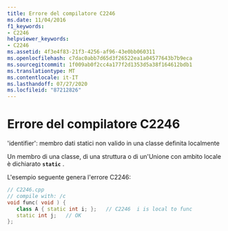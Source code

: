 ```yaml
---
title: Errore del compilatore C2246
ms.date: 11/04/2016
f1_keywords:
- C2246
helpviewer_keywords:
- C2246
ms.assetid: 4f3e4f83-21f3-4256-af96-43e0bb060311
ms.openlocfilehash: c7dac0abb7d65d3f26522ea1a04577643b7b9eca
ms.sourcegitcommit: 1f009ab0f2cc4a177f2d1353d5a38f164612bdb1
ms.translationtype: MT
ms.contentlocale: it-IT
ms.lasthandoff: 07/27/2020
ms.locfileid: "87212826"
---
```

# <a name="compiler-error-c2246"></a>Errore del compilatore C2246

'identifier': membro dati statici non valido in una classe definita localmente

Un membro di una classe, di una struttura o di un'Unione con ambito locale è dichiarato **`static`** .

L'esempio seguente genera l'errore C2246:

```cpp
// C2246.cpp
// compile with: /c
void func( void ) {
   class A { static int i; };   // C2246  i is local to func
   static int j;   // OK
};
```

